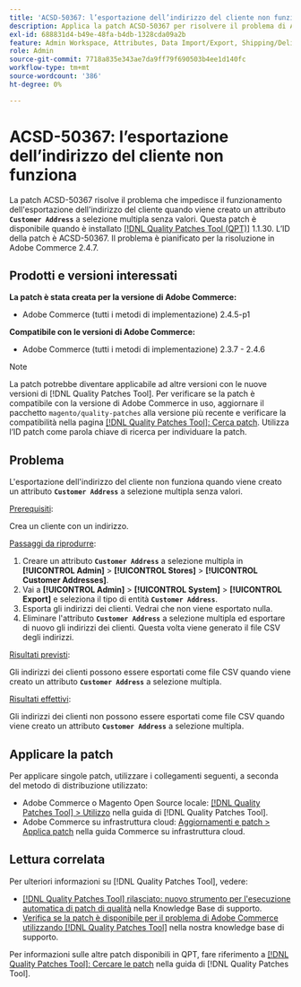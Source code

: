 ```yaml
---
title: 'ACSD-50367: l’esportazione dell’indirizzo del cliente non funziona con l’attributo a selezione multipla'
description: Applica la patch ACSD-50367 per risolvere il problema di Adobe Commerce per cui l’esportazione dell’indirizzo del cliente non funziona quando viene creato un attributo **&grave;Indirizzo del cliente&grave;** a selezione multipla senza valori.
exl-id: 688831d4-b49e-48fa-b4db-1328cda09a2b
feature: Admin Workspace, Attributes, Data Import/Export, Shipping/Delivery
role: Admin
source-git-commit: 7718a835e343ae7da9ff79f690503b4ee1d140fc
workflow-type: tm+mt
source-wordcount: '386'
ht-degree: 0%

---
```


# ACSD-50367: l’esportazione dell’indirizzo del cliente non funziona

La patch ACSD-50367 risolve il problema che impedisce il funzionamento dell&#39;esportazione dell&#39;indirizzo del cliente quando viene creato un attributo **`Customer Address`** a selezione multipla senza valori. Questa patch è disponibile quando è installato [[!DNL Quality Patches Tool (QPT)]](/help/announcements/adobe-commerce-announcements/magento-quality-patches-released-new-tool-to-self-serve-quality-patches.md) 1.1.30. L’ID della patch è ACSD-50367. Il problema è pianificato per la risoluzione in Adobe Commerce 2.4.7.

## Prodotti e versioni interessati

**La patch è stata creata per la versione di Adobe Commerce:**

* Adobe Commerce (tutti i metodi di implementazione) 2.4.5-p1

**Compatibile con le versioni di Adobe Commerce:**

* Adobe Commerce (tutti i metodi di implementazione) 2.3.7 - 2.4.6

>[!NOTE]
>
>La patch potrebbe diventare applicabile ad altre versioni con le nuove versioni di [!DNL Quality Patches Tool]. Per verificare se la patch è compatibile con la versione di Adobe Commerce in uso, aggiornare il pacchetto `magento/quality-patches` alla versione più recente e verificare la compatibilità nella pagina [[!DNL Quality Patches Tool]: Cerca patch](https://experienceleague.adobe.com/tools/commerce-quality-patches/index.html). Utilizza l’ID patch come parola chiave di ricerca per individuare la patch.

## Problema

L&#39;esportazione dell&#39;indirizzo del cliente non funziona quando viene creato un attributo **`Customer Address`** a selezione multipla senza valori.

<u>Prerequisiti</u>:

Crea un cliente con un indirizzo.

<u>Passaggi da riprodurre</u>:

1. Creare un attributo **`Customer Address`** a selezione multipla in **[!UICONTROL Admin]** > **[!UICONTROL Stores]** > **[!UICONTROL Customer Addresses]**.
1. Vai a **[!UICONTROL Admin]** > **[!UICONTROL System]** > **[!UICONTROL Export]** e seleziona il tipo di entità **`Customer Address`**.
1. Esporta gli indirizzi dei clienti. Vedrai che non viene esportato nulla.
1. Eliminare l&#39;attributo **`Customer Address`** a selezione multipla ed esportare di nuovo gli indirizzi dei clienti. Questa volta viene generato il file CSV degli indirizzi.

<u>Risultati previsti</u>:

Gli indirizzi dei clienti possono essere esportati come file CSV quando viene creato un attributo **`Customer Address`** a selezione multipla.

<u>Risultati effettivi</u>:

Gli indirizzi dei clienti non possono essere esportati come file CSV quando viene creato un attributo **`Customer Address`** a selezione multipla.

## Applicare la patch

Per applicare singole patch, utilizzare i collegamenti seguenti, a seconda del metodo di distribuzione utilizzato:

* Adobe Commerce o Magento Open Source locale: [[!DNL Quality Patches Tool] > Utilizzo](https://experienceleague.adobe.com/docs/commerce-operations/tools/quality-patches-tool/usage.html) nella guida di [!DNL Quality Patches Tool].
* Adobe Commerce su infrastruttura cloud: [Aggiornamenti e patch > Applica patch](https://experienceleague.adobe.com/docs/commerce-cloud-service/user-guide/develop/upgrade/apply-patches.html) nella guida Commerce su infrastruttura cloud.

## Lettura correlata

Per ulteriori informazioni su [!DNL Quality Patches Tool], vedere:

* [[!DNL Quality Patches Tool] rilasciato: nuovo strumento per l&#39;esecuzione automatica di patch di qualità](/help/announcements/adobe-commerce-announcements/magento-quality-patches-released-new-tool-to-self-serve-quality-patches.md) nella Knowledge Base di supporto.
* [Verifica se la patch è disponibile per il problema di Adobe Commerce utilizzando  [!DNL Quality Patches Tool]](/help/support-tools/patches-available-in-qpt-tool/check-patch-for-magento-issue-with-magento-quality-patches.md) nella nostra knowledge base di supporto.

Per informazioni sulle altre patch disponibili in QPT, fare riferimento a [[!DNL Quality Patches Tool]: Cercare le patch](https://experienceleague.adobe.com/tools/commerce-quality-patches/index.html) nella guida di [!DNL Quality Patches Tool].
